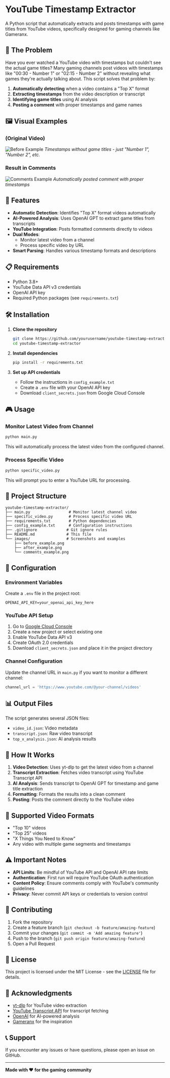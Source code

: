 # YouTube Timestamp Extractor

A Python script that automatically extracts and posts timestamps with game titles from YouTube videos, specifically designed for gaming channels like Gameranx.

## 🎯 The Problem

Have you ever watched a YouTube video with timestamps but couldn't see the actual game titles? Many gaming channels post videos with timestamps like "00:30 - Number 1" or "02:15 - Number 2" without revealing what games they're actually talking about. This script solves that problem by:

1. **Automatically detecting** when a video contains a "Top X" format
2. **Extracting timestamps** from the video description or transcript
3. **Identifying game titles** using AI analysis
4. **Posting a comment** with proper timestamps and game names

## 🖼️ Visual Examples

### (Original Video)

![Before Example](images/before_example.png)
_Timestamps without game titles - just "Number 1", "Number 2", etc._

### Result in Comments

![Comments Example](images/comments_example.png)
_Automatically posted comment with proper timestamps_

## 🚀 Features

- **Automatic Detection**: Identifies "Top X" format videos automatically
- **AI-Powered Analysis**: Uses OpenAI GPT to extract game titles from transcripts
- **YouTube Integration**: Posts formatted comments directly to videos
- **Dual Modes**:
  - Monitor latest video from a channel
  - Process specific video by URL
- **Smart Parsing**: Handles various timestamp formats and descriptions

## 📋 Requirements

- Python 3.8+
- YouTube Data API v3 credentials
- OpenAI API key
- Required Python packages (see `requirements.txt`)

## 🛠️ Installation

1. **Clone the repository**

   ```bash
   git clone https://github.com/yourusername/youtube-timestamp-extractor.git
   cd youtube-timestamp-extractor
   ```

2. **Install dependencies**

   ```bash
   pip install -r requirements.txt
   ```

3. **Set up API credentials**
   - Follow the instructions in `config_example.txt`
   - Create a `.env` file with your OpenAI API key
   - Download `client_secrets.json` from Google Cloud Console

## 🎮 Usage

### Monitor Latest Video from Channel

```bash
python main.py
```

This will automatically process the latest video from the configured channel.

### Process Specific Video

```bash
python specific_video.py
```

This will prompt you to enter a YouTube URL for processing.

## 📁 Project Structure

```
youtube-timestamp-extractor/
├── main.py                 # Monitor latest channel video
├── specific_video.py       # Process specific video URL
├── requirements.txt        # Python dependencies
├── config_example.txt      # Configuration instructions
├── .gitignore             # Git ignore rules
├── README.md              # This file
└── images/                # Screenshots and examples
    ├── before_example.png
    ├── after_example.png
    └── comments_example.png
```

## 🔧 Configuration

### Environment Variables

Create a `.env` file in the project root:

```env
OPENAI_API_KEY=your_openai_api_key_here
```

### YouTube API Setup

1. Go to [Google Cloud Console](https://console.cloud.google.com/)
2. Create a new project or select existing one
3. Enable YouTube Data API v3
4. Create OAuth 2.0 credentials
5. Download `client_secrets.json` and place it in the project directory

### Channel Configuration

Update the channel URL in `main.py` if you want to monitor a different channel:

```python
channel_url = 'https://www.youtube.com/@your-channel/videos'
```

## 📊 Output Files

The script generates several JSON files:

- `video_id.json`: Video metadata
- `transcript.json`: Raw video transcript
- `top_x_analysis.json`: AI analysis results

## 🤖 How It Works

1. **Video Detection**: Uses yt-dlp to get the latest video from a channel
2. **Transcript Extraction**: Fetches video transcript using YouTube Transcript API
3. **AI Analysis**: Sends transcript to OpenAI GPT for timestamp and game title extraction
4. **Formatting**: Formats the results into a clean comment
5. **Posting**: Posts the comment directly to the YouTube video

## 🎯 Supported Video Formats

- "Top 10" videos
- "Top 25" videos
- "X Things You Need to Know"
- Any video with multiple game segments and timestamps

## ⚠️ Important Notes

- **API Limits**: Be mindful of YouTube API and OpenAI API rate limits
- **Authentication**: First run will require YouTube OAuth authentication
- **Content Policy**: Ensure comments comply with YouTube's community guidelines
- **Privacy**: Never commit API keys or credentials to version control

## 🤝 Contributing

1. Fork the repository
2. Create a feature branch (`git checkout -b feature/amazing-feature`)
3. Commit your changes (`git commit -m 'Add amazing feature'`)
4. Push to the branch (`git push origin feature/amazing-feature`)
5. Open a Pull Request

## 📄 License

This project is licensed under the MIT License - see the [LICENSE](LICENSE) file for details.

## 🙏 Acknowledgments

- [yt-dlp](https://github.com/yt-dlp/yt-dlp) for YouTube video extraction
- [YouTube Transcript API](https://github.com/jdepoix/youtube-transcript-api) for transcript fetching
- [OpenAI](https://openai.com/) for AI-powered analysis
- [Gameranx](https://www.youtube.com/@gameranxTV) for the inspiration

## 📞 Support

If you encounter any issues or have questions, please open an issue on GitHub.

---

**Made with ❤️ for the gaming community**
